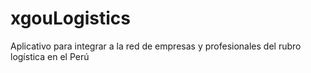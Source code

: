 # xgouLogistics
Aplicativo para integrar a la red de empresas  y profesionales del rubro logística en el Perú
